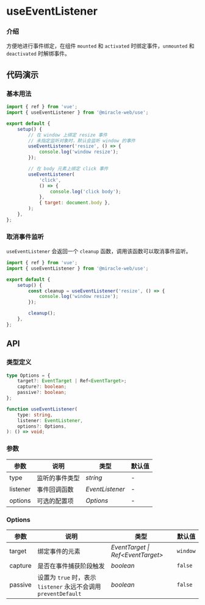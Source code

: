 # useEventListener

### 介绍

方便地进行事件绑定，在组件 `mounted` 和 `activated` 时绑定事件，`unmounted` 和 `deactivated` 时解绑事件。

## 代码演示

### 基本用法

```js
import { ref } from 'vue';
import { useEventListener } from '@miracle-web/use';

export default {
    setup() {
        // 在 window 上绑定 resize 事件
        // 未指定监听对象时，默认会监听 window 的事件
        useEventListener('resize', () => {
            console.log('window resize');
        });

        // 在 body 元素上绑定 click 事件
        useEventListener(
            'click',
            () => {
                console.log('click body');
            },
            { target: document.body },
        );
    },
};
```

### 取消事件监听

`useEventListener` 会返回一个 `cleanup` 函数，调用该函数可以取消事件监听。

```js
import { ref } from 'vue';
import { useEventListener } from '@miracle-web/use';

export default {
    setup() {
        const cleanup = useEventListener('resize', () => {
            console.log('window resize');
        });

        cleanup();
    },
};
```

## API

### 类型定义

```ts
type Options = {
    target?: EventTarget | Ref<EventTarget>;
    capture?: boolean;
    passive?: boolean;
};

function useEventListener(
    type: string,
    listener: EventListener,
    options?: Options,
): () => void;
```

### 参数

| 参数     | 说明           | 类型            | 默认值 |
| -------- | -------------- | --------------- | ------ |
| type     | 监听的事件类型 | _string_        | -      |
| listener | 事件回调函数   | _EventListener_ | -      |
| options  | 可选的配置项   | _Options_       | -      |

### Options

| 参数 | 说明 | 类型 | 默认值 |
| --- | --- | --- | --- |
| target | 绑定事件的元素 | _EventTarget \| Ref\<EventTarget>_ | `window` |
| capture | 是否在事件捕获阶段触发 | _boolean_ | `false` |
| passive | 设置为 `true` 时，表示 `listener` 永远不会调用 `preventDefault` | _boolean_ | `false` |
